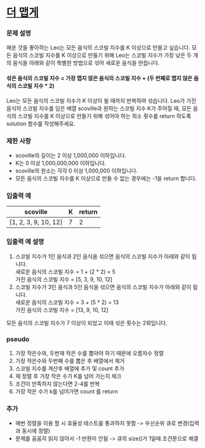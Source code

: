 # [더 맵게](https://school.programmers.co.kr/learn/courses/30/lessons/42626)

### 문제 설명
매운 것을 좋아하는 Leo는 모든 음식의 스코빌 지수를 K 이상으로 만들고 싶습니다. 모든 음식의 스코빌 지수를 K 이상으로 만들기 위해 Leo는 스코빌 지수가 가장 낮은 두 개의 음식을 아래와 같이 특별한 방법으로 섞어 새로운 음식을 만듭니다.

#### 섞은 음식의 스코빌 지수 = 가장 맵지 않은 음식의 스코빌 지수 + (두 번째로 맵지 않은 음식의 스코빌 지수 * 2)

Leo는 모든 음식의 스코빌 지수가 K 이상이 될 때까지 반복하여 섞습니다.
Leo가 가진 음식의 스코빌 지수를 담은 배열 scoville과 원하는 스코빌 지수 K가 주어질 때, 모든 음식의 스코빌 지수를 K 이상으로 만들기 위해 섞어야 하는 최소 횟수를 return 하도록 solution 함수를 작성해주세요.


### 제한 사항
- scoville의 길이는 2 이상 1,000,000 이하입니다.
- K는 0 이상 1,000,000,000 이하입니다.
- scoville의 원소는 각각 0 이상 1,000,000 이하입니다.
- 모든 음식의 스코빌 지수를 K 이상으로 만들 수 없는 경우에는 -1을 return 합니다.

### 입출력 예
|scoville	|K	|return|
|---|---|---|
|[1, 2, 3, 9, 10, 12]	|7	|2|


### 입출력 예 설명
1. 스코빌 지수가 1인 음식과 2인 음식을 섞으면 음식의 스코빌 지수가 아래와 같이 됩니다.  
   새로운 음식의 스코빌 지수 = 1 + (2 * 2) = 5  
   가진 음식의 스코빌 지수 = [5, 3, 9, 10, 12]  
2. 스코빌 지수가 3인 음식과 5인 음식을 섞으면 음식의 스코빌 지수가 아래와 같이 됩니다.  
   새로운 음식의 스코빌 지수 = 3 + (5 * 2) = 13  
   가진 음식의 스코빌 지수 = [13, 9, 10, 12]  

모든 음식의 스코빌 지수가 7 이상이 되었고 이때 섞은 횟수는 2회입니다.

### pseudo
1. 가장 작은수와, 두번재 작은 수를 뽑아야 하기 때문에 오름차수 정렬
2. 가장 작은수와 두번째 수를 뽑은 후 배열에서 제거
3. 스코빌 지수를 계산후 배열에 추가 및 count 추가
4. 재 정렬 후 가장 작은 수가 K를 넘어 가는지 체크
5. 조건이 만족하지 않는다면 2-4를 반복
6. 가장 작은 수가 k를 넘어가면 count 를 return

### 추가

- 매번 정렬을 이용 할 시 효율성 테스트를 통과하지 못함 -> 우선순위 큐로 변경(입력과 동시에 정렬)
- 문제를 꼼꼼히 읽지 않아서 -1 반환이 안됨 -> 큐의 size()가 1일때 조건문으로 해결